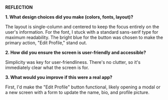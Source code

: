 **REFLECTION**

**1. What design choices did you make (colors, fonts, layout)?** 

  The layout is single-column and centered to keep the focus entirely on the user's information. For the font, I 
stuck with a standard sans-serif type for maximum readability. The bright blue for the button was chosen to make 
the primary action, "Edit Profile," stand out.

**2. How did you ensure the screen is user-friendly and accessible?**

  Simplicity was key for user-friendliness. There's no clutter, so it's immediately clear what the screen is for.

**3. What would you improve if this were a real app?**

  First, I'd make the "Edit Profile" button functional, likely opening a modal or a new screen with a form to 
update the name, bio, and profile picture. 

